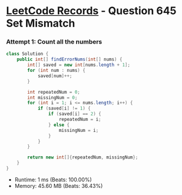 # [LeetCode Records](../../README.md) - Question 645 Set Mismatch

### Attempt 1: Count all the numbers
```java
class Solution {
    public int[] findErrorNums(int[] nums) {
        int[] saved = new int[nums.length + 1];
        for (int num : nums) {
            saved[num]++;
        }

        int repeatedNum = 0;
        int missingNum = 0;
        for (int i = 1; i <= nums.length; i++) {
            if (saved[i] != 1) {
                if (saved[i] == 2) {
                    repeatedNum = i;
                } else {
                    missingNum = i;
                }
            }
        }

        return new int[]{repeatedNum, missingNum};
    }
}
```
- Runtime: 1 ms (Beats: 100.00%)
- Memory: 45.60 MB (Beats: 36.43%)

<br>
